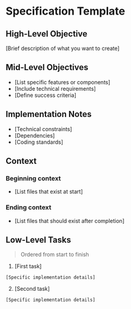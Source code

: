 # Specification Template

## High-Level Objective
[Brief description of what you want to create]

## Mid-Level Objectives
- [List specific features or components]
- [Include technical requirements]
- [Define success criteria]

## Implementation Notes
- [Technical constraints]
- [Dependencies]
- [Coding standards]

## Context

### Beginning context
- [List files that exist at start]

### Ending context
- [List files that should exist after completion]

## Low-Level Tasks
> Ordered from start to finish

1. [First task]
```aider
[Specific implementation details]
```

2. [Second task]
```aider
[Specific implementation details]
```